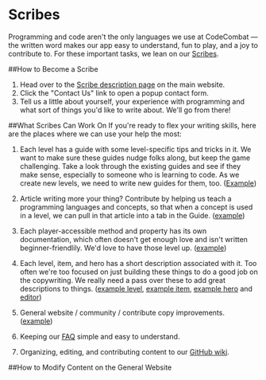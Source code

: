 # Scribes

Programming and code aren't the only languages we use at CodeCombat — the written word makes our app easy to understand, fun to play, and a joy to contribute to. For these important tasks, we lean on our [Scribes](http://codecombat.com/contribute/scribe).

##How to Become a Scribe
1. Head over to the [Scribe description page](http://codecombat.com/contribute/scribe) on the main website. 
1. Click the "Contact Us" link to open a popup contact form. 
1. Tell us a little about yourself, your experience with programming and what sort of things you'd like to write about. We'll go from there!

##What Scribes Can Work On
If you're ready to flex your writing skills, here are the places where we can use your help the most: 
 
1. Each level has a guide with some level-specific tips and tricks in it. We want to make sure these guides nudge folks along, but keep the game challenging. Take a look through the existing guides and see if they make sense, especially to someone who is learning to code. As we create new levels, we need to write new guides for them, too. ([Example](https://www.dropbox.com/s/pv7yvxomlfa5nre/Screenshot%202014-12-31%2011.07.03.png?dl=0))

1. Article writing more your thing? Contribute by helping us teach a programming languages and concepts, so that when a concept is used in a level, we can pull in that article into a tab in the Guide. ([example](https://www.dropbox.com/s/qqlg39b77yp7lze/Screenshot%202014-12-31%2011.08.08.png?dl=0))

1. Each player-accessible method and property has its own documentation, which often doesn't get enough love and isn't written beginner-friendlily. We'd love to have those level up. ([example](https://www.dropbox.com/s/ejk9d9kl5749k6b/Screenshot%202014-12-31%2011.09.46.png?dl=0))

1. Each level, item, and hero has a short description associated with it. Too often we're too focused on just building these things to do a good job on the copywriting. We really need a pass over these to add great descriptions to things. ([example level](https://www.dropbox.com/s/nasq1e2cj6pnbqa/Screenshot%202014-12-31%2011.12.31.png?dl=0), [example item](https://www.dropbox.com/s/ntpjjlwxocehxqs/Screenshot%202014-12-31%2011.14.09.png?dl=0), [example hero](https://www.dropbox.com/s/fzvqomkcjot2xta/Screenshot%202014-12-31%2011.14.33.png?dl=0) and [editor](https://www.dropbox.com/s/mgzb3mwoibi7bvu/Screenshot%202014-12-31%2011.15.19.png?dl=0))

1. General website / community / contribute copy improvements. ([example](https://www.dropbox.com/s/8mr75w72t61pqhg/Screenshot%202014-12-31%2011.16.31.png?dl=0))

1. Keeping our [FAQ](http://discourse.codecombat.com/t/faq-check-before-posting/1027) simple and easy to understand.

1. Organizing, editing, and contributing content to our [GitHub wiki](http://discourse.codecombat.com/t/faq-check-before-posting/1027).

##How to Modify Content on the General Website

